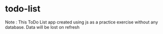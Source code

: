 # todo-list
Note : This ToDo List app created using js as a practice exercise without any database. Data will be lost on refresh
